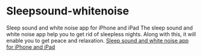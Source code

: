 # Sleepsound-whitenoise
Sleep sound and white noise app for iPhone and iPad
The sleep sound and white noise app help you to get rid of sleepless nights. Along with this, it will enable you to get peace and relaxation. <a href="https://apps.apple.com/us/app/sleep-sounds-white-noise/id1544702891">Sleep sound and white noise app for iPhone and iPad</a>
